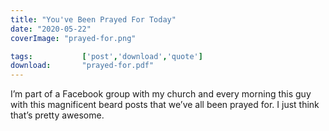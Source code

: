 ```yaml
---
title: "You've Been Prayed For Today"
date: "2020-05-22"
coverImage: "prayed-for.png"

tags:           ['post','download','quote']
download:       "prayed-for.pdf"
---
```


I’m part of a Facebook group with my church and every morning this guy with this magnificent beard posts that we’ve all been prayed for. I just think that’s pretty awesome.
